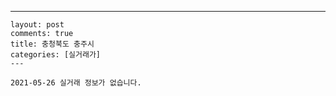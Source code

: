 ---
    layout: post
    comments: true
    title: 충청북도 충주시
    categories: [실거래가]
    ---

    2021-05-26 실거래 정보가 없습니다.

    